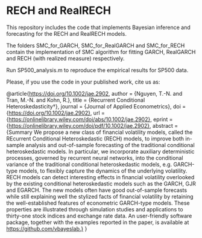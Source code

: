 # RECH and RealRECH
This repository includes the code that implements Bayesian inference and forecasting for the RECH and RealRECH models.

The folders SMC_for_GARCH, SMC_for_RealGARCH and SMC_for_RECH contain the implementation of SMC algorithm for fitting GARCH, RealGARCH and RECH (with realized measure) respectively.

Run SP500_analysis.m to reproduce the empirical results for SP500 data.

Please, if you use the code in your published work, cite us as:

@article{https://doi.org/10.1002/jae.2902,
author = {Nguyen, T.-N. and Tran, M.-N. and Kohn, R.},
title = {Recurrent Conditional Heteroskedasticity†},
journal = {Journal of Applied Econometrics},
doi = {https://doi.org/10.1002/jae.2902},
url = {https://onlinelibrary.wiley.com/doi/abs/10.1002/jae.2902},
eprint = {https://onlinelibrary.wiley.com/doi/pdf/10.1002/jae.2902},
abstract = {Summary We propose a new class of financial volatility models, called the REcurrent Conditional Heteroskedastic (RECH) models, to improve both in-sample analysis and out-of-sample forecasting of the traditional conditional heteroskedastic models. In particular, we incorporate auxiliary deterministic processes, governed by recurrent neural networks, into the conditional variance of the traditional conditional heteroskedastic models, e.g. GARCH-type models, to flexibly capture the dynamics of the underlying volatility. RECH models can detect interesting effects in financial volatility overlooked by the existing conditional heteroskedastic models such as the GARCH, GJR and EGARCH. The new models often have good out-of-sample forecasts while still explaining well the stylized facts of financial volatility by retaining the well-established features of econometric GARCH-type models. These properties are illustrated through simulation studies and applications to thirty-one stock indices and exchange rate data. An user-friendly software package, together with the examples reported in the paper, is available at https://github.com/vbayeslab.}
}
